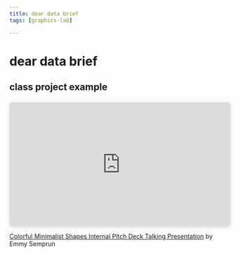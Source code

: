```yaml
---
title: dear data brief
tags: [graphics-lab]

---
```


# dear data brief


## class project example
<div style="position: relative; width: 100%; height: 0; padding-top: 56.2500%;
 padding-bottom: 0; box-shadow: 0 2px 8px 0 rgba(63,69,81,0.16); margin-top: 1.6em; margin-bottom: 0.9em; overflow: hidden;
 border-radius: 8px; will-change: transform;">
  <iframe loading="lazy" style="position: absolute; width: 100%; height: 100%; top: 0; left: 0; border: none; padding: 0;margin: 0;"
    src="https:&#x2F;&#x2F;www.canva.com&#x2F;design&#x2F;DAFSoviyoeM&#x2F;view?embed" allowfullscreen="allowfullscreen" allow="fullscreen">
  </iframe>
</div>
<a href="https:&#x2F;&#x2F;www.canva.com&#x2F;design&#x2F;DAFSoviyoeM&#x2F;view?utm_content=DAFSoviyoeM&amp;utm_campaign=designshare&amp;utm_medium=embeds&amp;utm_source=link" target="_blank" rel="noopener">Colorful Minimalist Shapes Internal Pitch Deck Talking Presentation</a> by Emmy Semprun